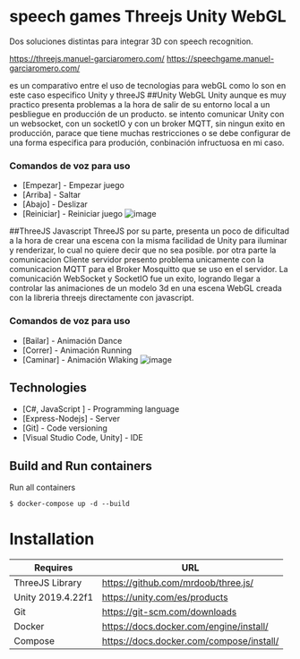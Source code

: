 # speech games Threejs Unity WebGL

Dos soluciones distintas para integrar 3D con speech recognition.

https://threejs.manuel-garciaromero.com/
https://speechgame.manuel-garciaromero.com/

es un comparativo entre el uso de tecnologias para webGL como lo son en este caso especifico Unity y threeJS
##Unity WebGL
Unity aunque es muy practico presenta problemas a la hora de salir de su entorno local a un pesbliegue en producción de un producto. 
se intento comunicar Unity con un websocket, con un socketIO y con un broker MQTT, sin ningun exito en producción, parace que tiene muchas restricciones 
o se debe configurar de una forma especifica para produción, conbinación infructuosa en mi caso. 
### Comandos de voz para uso 
* [Empezar] - Empezar juego 
* [Arriba] - Saltar 
* [Abajo] - Deslizar
* [Reiniciar] - Reiniciar juego
![image](https://user-images.githubusercontent.com/27829702/114605928-3aaad600-9c60-11eb-931b-4efdc9a8806d.png)

##ThreeJS Javascript
ThreeJS por su parte, presenta un poco de dificultad a la hora de crear una escena con la misma facilidad de Unity para iluminar y renderizar, lo cual no quiere decir que no 
sea posible. por otra parte la comunicacion Cliente servidor presento problema unicamente con la comunicacion MQTT para el Broker Mosquitto que se uso en el servidor. 
La comunicación WebSocket y SocketIO fue un exito, logrando llegar a controlar las animaciones de un modelo 3d en una escena WebGL creada con la libreria threejs directamente con javascript.

### Comandos de voz para uso
* [Bailar] - Animación Dance
* [Correr] - Animación Running 
* [Caminar] - Animación Wlaking
![image](https://user-images.githubusercontent.com/27829702/114605948-426a7a80-9c60-11eb-9115-b2d241bb22a4.png)

## Technologies
* [C#, JavaScript ] - Programming language
* [Express-Nodejs] - Server 
* [Git] - Code versioning
* [Visual Studio Code, Unity] - IDE

## Build and Run containers
Run all containers
```
$ docker-compose up -d --build 
```

# Installation


| Requires | URL |
| ------ | ------ |
| ThreeJS Library   | https://github.com/mrdoob/three.js/ |
| Unity 2019.4.22f1 | https://unity.com/es/products |
| Git | https://git-scm.com/downloads |
| Docker | https://docs.docker.com/engine/install/ |
| Compose | https://docs.docker.com/compose/install/ |
